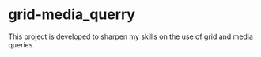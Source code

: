 # grid-media_querry
This project is developed to sharpen my skills on the use of grid and media queries
